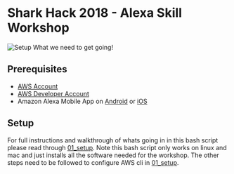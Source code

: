 # Shark Hack 2018 - Alexa Skill Workshop
![Setup](../../images/SharkHack%202018%20Alexa%20Workshop%20Banner%20-%20Setup.png)
What we need to get going!
## Prerequisites
+ [AWS Account](https://aws.amazon.com/)
+ [AWS Developer Account](https://developer.amazon.com/)
+ Amazon Alexa Mobile App on [Android](https://play.google.com/store/apps/details?id=com.amazon.dee.app) or [iOS](https://itunes.apple.com/us/app/amazon-alexa/id944011620?mt=8)

## Setup
For full instructions and walkthrough of whats going in in this bash script please read through [01_setup](../01_setup). Note this bash script only works on linux and mac and just installs all the software needed
for the workshop. The other steps need to be followed to configure AWS cli in [01_setup](../01_setup).



